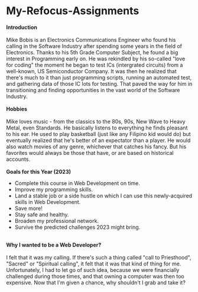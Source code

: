 # My-Refocus-Assignments
<div>
<b>Introduction</b>
<br><br>Mike Bobis is an Electronics Communications Engineer who found his calling in the Software Industry after spending some years in the field of Electronics. Thanks to his 5th Grade Computer Subject, he found a big interest in Programming early on. He was rekindled by his so-called "love for coding" the moment he began to test ICs (intergrated circuits) from a well-known, US Semiconductor Company. It was then he realized that there's much to it than just programming scripts, running an automated test, and gathering data of those IC lots for testing. That paved the way for him in transitioning and finding opportunities in the vast world of the Software Industry.
</div>
<div>
<br>
<b>Hobbies</b>
<br><br>Mike loves music - from the classics to the 80s, 90s, New Wave to Heavy Metal, even Standards. He basically listens to everything he finds pleasant to his ear. He used to play basketball (just like any Filipino kid would do) but eventually realized that he's better of an expectator than a player. He would also watch movies of any genre, whichever that catches his fancy. But his favorites would always be those that have, or are based on historical accounts. 
</div>
<div>
<br>
<b>Goals for this Year (2023)</b>
<ul>
<li> Complete this course in Web Development on time.
<li> Improve my programming skills.
<li> Land a stable job or a side hustle on which I can use this newly-acquired skills in Web Development.
<li> Save more!
<li> Stay safe and healthy.
<li> Broaden my professional network.
<li> Survive the predicted challenges 2023 might bring.
</div>
<div>
<br>
<b>Why I wanted to be a Web Developer?</b>
<br><br>I felt that it was my calling. If there's such a thing called "call to Priesthood", "Sacred" or "Spiritual calling", it felt that it was that kind of thing for me. Unfortunately, I had to let go of such idea, because we were financially challenged during those times, and that owning a computer was then too expensive. Now that I'm given a chance, why shouldn't I grab and take it?
</div>

